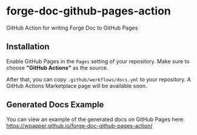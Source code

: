 # forge-doc-github-pages-action

GitHub Action for writing Forge Doc to GitHub Pages

## Installation

Enable GitHub Pages in the `Pages` setting of your repository. Make sure to choose **"GitHub Actions"** as the source.

After that, you can copy `.github/workflows/docs.yml` to your repository. A GitHub Actions Marketplace page will be available soon.

## Generated Docs Example

You can view an example of the generated docs on GitHub Pages here: https://wpapper.github.io/forge-doc-github-pages-action/
